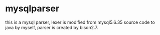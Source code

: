 # mysqlparser
this is a mysql parser, lexer is modified from mysql5.6.35 source code to java by myself, parser is created by bison2.7.
